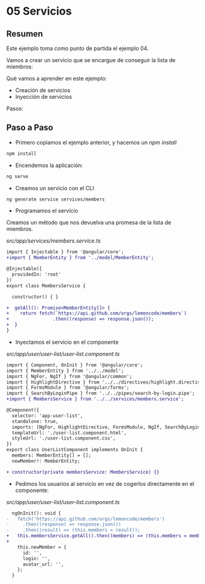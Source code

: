 # 05 Servicios

## Resumen

Este ejemplo toma como punto de partida el ejemplo 04.

Vamos a crear un servicio que se encargue de conseguir la lista de miembros:

Qué vamos a aprender en este ejemplo:

- Creación de servicios
- Inyección de servicios

Pasos:

## Paso a Paso

- Primero copiamos el ejemplo anterior, y hacemos un _npm install_

```bash
npm install
```

- Encendemos la aplicación:

```bash
ng serve
```

- Creamos un servicio con el CLI

```bash
ng generate service services/members
```

- Programamos el servicio

Creamos un método que nos devuelva una promesa de la lista de miembros.

_src/app/services/members.service.ts_

```diff
import { Injectable } from '@angular/core';
+import { MemberEntity } from '../model/MemberEntity';

@Injectable({
  providedIn: 'root'
})
export class MembersService {

  constructor() { }

+  getAll(): Promise<MemberEntity[]> {
+    return fetch(`https://api.github.com/orgs/lemoncode/members`)
+                .then((response) => response.json());
+  }
}
```

- Inyectamos el servicio en el componente

_src/app/user/user-list/user-list.component.ts_

```diff
import { Component, OnInit } from '@angular/core';
import { MemberEntity } from '../../model';
import { NgFor, NgIf } from '@angular/common';
import { HighlightDirective } from '../../directives/highlight.directive';
import { FormsModule } from '@angular/forms';
import { SearchByLoginPipe } from '../../pipes/search-by-login.pipe';
+import { MembersService } from '../../services/members.service';

@Component({
  selector: 'app-user-list',
  standalone: true,
  imports: [NgFor, HighlightDirective, FormsModule, NgIf, SearchByLoginPipe],
  templateUrl: './user-list.component.html',
  styleUrl: './user-list.component.css',
})
export class UserListComponent implements OnInit {
  members: MemberEntity[] = [];
  newMember!: MemberEntity;

+ constructor(private membersService: MembersService) {}

```

- Pedimos los usuarios al servicio en vez de cogerlos directamente en el componente:

_src/app/user/user-list/user-list.component.ts_

```diff
  ngOnInit(): void {
-   fetch('https://api.github.com/orgs/lemoncode/members')
-     .then((response) => response.json())
-     .then((result) => (this.members = result));
+   this.membersService.getAll().then((members) => (this.members = members));
+
    this.newMember = {
      id: '',
      login: '',
      avatar_url: '',
    };
  }
```
